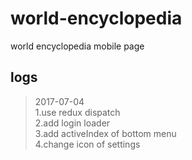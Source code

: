 # world-encyclopedia
world encyclopedia mobile page

## logs
> 2017-07-04  
> 1.use redux dispatch  
> 2.add login loader  
> 3.add activeIndex of bottom menu  
> 4.change icon of settings
